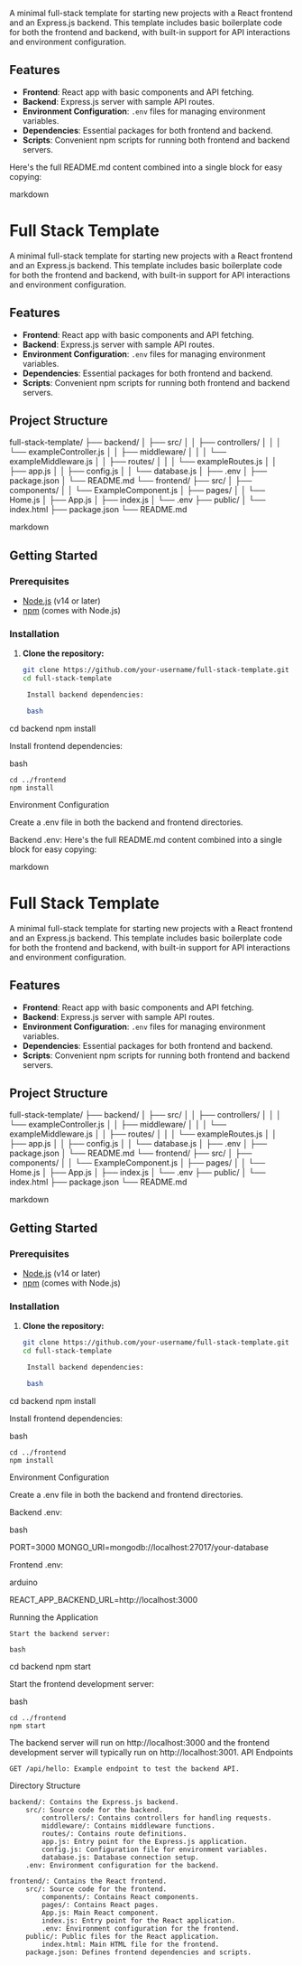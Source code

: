 A minimal full-stack template for starting new projects with a React frontend and an Express.js backend. This template includes basic boilerplate code for both the frontend and backend, with built-in support for API interactions and environment configuration.

## Features

- **Frontend**: React app with basic components and API fetching.
- **Backend**: Express.js server with sample API routes.
- **Environment Configuration**: `.env` files for managing environment variables.
- **Dependencies**: Essential packages for both frontend and backend.
- **Scripts**: Convenient npm scripts for running both frontend and backend servers.

Here's the full README.md content combined into a single block for easy copying:

markdown

# Full Stack Template

A minimal full-stack template for starting new projects with a React frontend and an Express.js backend. This template includes basic boilerplate code for both the frontend and backend, with built-in support for API interactions and environment configuration.

## Features

- **Frontend**: React app with basic components and API fetching.
- **Backend**: Express.js server with sample API routes.
- **Environment Configuration**: `.env` files for managing environment variables.
- **Dependencies**: Essential packages for both frontend and backend.
- **Scripts**: Convenient npm scripts for running both frontend and backend servers.

## Project Structure

full-stack-template/ ├── backend/ │ ├── src/ │ │ ├── controllers/ │ │ │ └── exampleController.js │ │ ├── middleware/ │ │ │ └── exampleMiddleware.js │ │ ├── routes/ │ │ │ └── exampleRoutes.js │ │ ├── app.js │ │ ├── config.js │ │ └── database.js │ ├── .env │ ├── package.json │ └── README.md └── frontend/ ├── src/ │ ├── components/ │ │ └── ExampleComponent.js │ ├── pages/ │ │ └── Home.js │ ├── App.js │ ├── index.js │ └── .env ├── public/ │ └── index.html ├── package.json └── README.md

markdown


## Getting Started

### Prerequisites

- [Node.js](https://nodejs.org) (v14 or later)
- [npm](https://www.npmjs.com/) (comes with Node.js)

### Installation

1. **Clone the repository:**
   ```bash
   git clone https://github.com/your-username/full-stack-template.git
   cd full-stack-template

    Install backend dependencies:

    bash

cd backend
npm install

Install frontend dependencies:

bash

    cd ../frontend
    npm install

Environment Configuration

Create a .env file in both the backend and frontend directories.

Backend .env:
Here's the full README.md content combined into a single block for easy copying:

markdown

# Full Stack Template

A minimal full-stack template for starting new projects with a React frontend and an Express.js backend. This template includes basic boilerplate code for both the frontend and backend, with built-in support for API interactions and environment configuration.

## Features

- **Frontend**: React app with basic components and API fetching.
- **Backend**: Express.js server with sample API routes.
- **Environment Configuration**: `.env` files for managing environment variables.
- **Dependencies**: Essential packages for both frontend and backend.
- **Scripts**: Convenient npm scripts for running both frontend and backend servers.

## Project Structure

full-stack-template/ ├── backend/ │ ├── src/ │ │ ├── controllers/ │ │ │ └── exampleController.js │ │ ├── middleware/ │ │ │ └── exampleMiddleware.js │ │ ├── routes/ │ │ │ └── exampleRoutes.js │ │ ├── app.js │ │ ├── config.js │ │ └── database.js │ ├── .env │ ├── package.json │ └── README.md └── frontend/ ├── src/ │ ├── components/ │ │ └── ExampleComponent.js │ ├── pages/ │ │ └── Home.js │ ├── App.js │ ├── index.js │ └── .env ├── public/ │ └── index.html ├── package.json └── README.md

markdown


## Getting Started

### Prerequisites

- [Node.js](https://nodejs.org) (v14 or later)
- [npm](https://www.npmjs.com/) (comes with Node.js)

### Installation

1. **Clone the repository:**
   ```bash
   git clone https://github.com/your-username/full-stack-template.git
   cd full-stack-template

    Install backend dependencies:

    bash

cd backend
npm install

Install frontend dependencies:

bash

    cd ../frontend
    npm install

Environment Configuration

Create a .env file in both the backend and frontend directories.

Backend .env:

bash

PORT=3000
MONGO_URI=mongodb://localhost:27017/your-database

Frontend .env:

arduino

REACT_APP_BACKEND_URL=http://localhost:3000

Running the Application

    Start the backend server:

    bash

cd backend
npm start

Start the frontend development server:

bash

    cd ../frontend
    npm start

The backend server will run on http://localhost:3000 and the frontend development server will typically run on http://localhost:3001.
API Endpoints

    GET /api/hello: Example endpoint to test the backend API.

Directory Structure

    backend/: Contains the Express.js backend.
        src/: Source code for the backend.
            controllers/: Contains controllers for handling requests.
            middleware/: Contains middleware functions.
            routes/: Contains route definitions.
            app.js: Entry point for the Express.js application.
            config.js: Configuration file for environment variables.
            database.js: Database connection setup.
        .env: Environment configuration for the backend.

    frontend/: Contains the React frontend.
        src/: Source code for the frontend.
            components/: Contains React components.
            pages/: Contains React pages.
            App.js: Main React component.
            index.js: Entry point for the React application.
            .env: Environment configuration for the frontend.
        public/: Public files for the React application.
            index.html: Main HTML file for the frontend.
        package.json: Defines frontend dependencies and scripts.